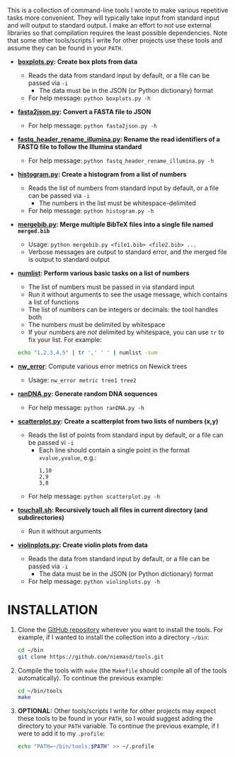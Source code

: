 This is a collection of command-line tools I wrote to make various repetitive tasks more convenient. They will typically take input from standard input and will output to standard output. I make an effort to not use external libraries so that compilation requires the least possible dependencies. Note that some other tools/scripts I write for other projects use these tools and assume they can be found in your `PATH`.

* **[boxplots.py](boxplots.py): Create box plots from data**
    * Reads the data from standard input by default, or a file can be passed via `-i`
        * The data must be in the JSON (or Python dictionary) format
    * For help message: `python boxplots.py -h`

* **[fasta2json.py](fasta2json.py): Convert a FASTA file to JSON**
    * For help message: `python fasta2json.py -h`

* **[fastq_header_rename_illumina.py](fastq_header_rename_illumina.py): Rename the read identifiers of a FASTQ file to follow the Illumina standard**
    * For help message: `python fastq_header_rename_illumina.py -h`

* **[histogram.py](histogram.py): Create a histogram from a list of numbers**
    * Reads the list of numbers from standard input by default, or a file can be passed via `-i`
        * The numbers in the list must be whitespace-delimited
    * For help message: `python histogram.py -h`

* **[mergebib.py](mergebib.py): Merge multiple BibTeX files into a single file named `merged.bib`**
    * Usage: `python mergebib.py <file1.bib> <file2.bib> ...`
    * Verbose messages are output to standard error, and the merged file is output to standard output

* **[numlist](numlist.cpp): Perform various basic tasks on a list of numbers**
    * The list of numbers must be passed in via standard input
    * Run it without arguments to see the usage message, which contains a list of functions
    * The list of numbers can be integers or decimals: the tool handles both
    * The numbers must be delimited by whitespace
    * If your numbers are *not* delimited by whitespace, you can use `tr` to fix your list. For example:
    ```bash
    echo "1,2,3,4,5" | tr ',' ' ' | numlist -sum
    ```

* **[nw_error](nw_error)**: Compute various error metrics on Newick trees
    * Usage: `nw_error metric tree1 tree2`

* **[ranDNA.py](ranDNA.py): Generate random DNA sequences**
    * For help message: `python ranDNA.py -h`

* **[scatterplot.py](scatterplot.py): Create a scatterplot from two lists of numbers (x,y)**
    * Reads the list of points from standard input by default, or a file can be passed vi `-i`
        * Each line should contain a single point in the format `xvalue,yvalue`, e.g.:
            ```
            1,10
            2,9
            3,8
            ```
    * For help message: `python scatterplot.py -h`

* **[touchall.sh](touchall.sh): Recursively touch all files in current directory (and subdirectories)**
    * Run it without arguments

* **[violinplots.py](violinplots.py): Create violin plots from data**
    * Reads the data from standard input by default, or a file can be passed via `-i`
        * The data must be in the JSON (or Python dictionary) format
    * For help message: `python violinplots.py -h`

INSTALLATION
===
1. Clone the [GitHub repository](https://github.com/niemasd/tools.git) wherever you want to install the tools. For example, if I wanted to install the collection into a directory `~/bin`:
    ```bash
    cd ~/bin
    git clone https://github.com/niemasd/tools.git
    ```

2. Compile the tools with `make` (the `Makefile` should compile all of the tools automatically). To continue the previous example:
    ```bash
    cd ~/bin/tools
    make
    ```

3. **OPTIONAL:** Other tools/scripts I write for other projects may expect these tools to be found in your `PATH`, so I would suggest adding the directory to your `PATH` variable. To continue the previous example, if I were to add it to my `.profile`:
    ```bash
    echo "PATH=~/bin/tools:$PATH" >> ~/.profile
    ```

